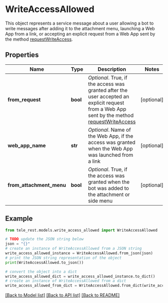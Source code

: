 # WriteAccessAllowed

This object represents a service message about a user allowing a bot to write messages after adding it to the attachment menu, launching a Web App from a link, or accepting an explicit request from a Web App sent by the method [requestWriteAccess](https://core.telegram.org/bots/webapps#initializing-mini-apps).

## Properties

Name | Type | Description | Notes
------------ | ------------- | ------------- | -------------
**from_request** | **bool** | *Optional*. True, if the access was granted after the user accepted an explicit request from a Web App sent by the method [requestWriteAccess](https://core.telegram.org/bots/webapps#initializing-mini-apps) | [optional] 
**web_app_name** | **str** | *Optional*. Name of the Web App, if the access was granted when the Web App was launched from a link | [optional] 
**from_attachment_menu** | **bool** | *Optional*. True, if the access was granted when the bot was added to the attachment or side menu | [optional] 

## Example

```python
from tele_rest.models.write_access_allowed import WriteAccessAllowed

# TODO update the JSON string below
json = "{}"
# create an instance of WriteAccessAllowed from a JSON string
write_access_allowed_instance = WriteAccessAllowed.from_json(json)
# print the JSON string representation of the object
print(WriteAccessAllowed.to_json())

# convert the object into a dict
write_access_allowed_dict = write_access_allowed_instance.to_dict()
# create an instance of WriteAccessAllowed from a dict
write_access_allowed_from_dict = WriteAccessAllowed.from_dict(write_access_allowed_dict)
```
[[Back to Model list]](../README.md#documentation-for-models) [[Back to API list]](../README.md#documentation-for-api-endpoints) [[Back to README]](../README.md)


